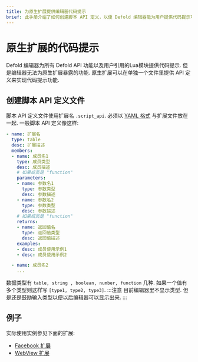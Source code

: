 ```yaml
---
title: 为原生扩展提供编辑器代码提示
brief: 此手册介绍了如何创建脚本 API 定义，以便 Defold 编辑器能为用户提供代码提示功能.
---
```


# 原生扩展的代码提示

Defold 编辑器为所有 Defold API 功能以及用户引用的Lua模块提供代码提示. 但是编辑器无法为原生扩展暴露的功能. 原生扩展可以在单独一个文件里提供 API 定义来实现代码提示功能.


## 创建脚本 API 定义文件

脚本 API 定义文件使用扩展名 `.script_api`. 必须以 [YAML 格式](https://yaml.org/) 与扩展文件放在一起. 一般脚本 API 定义像这样:

```yml
- name: 扩展名
  type: table
  desc: 扩展描述
  members:
  - name: 成员名1
    type: 成员类型
    desc: 成员描述
    # 如果成员是 "function"
    parameters:
    - name: 参数名1
      type: 参数类型
      desc: 参数描述
    - name: 参数名2
      type: 参数类型
      desc: 参数描述
    # 如果成员是 "function"
    returns:
    - name: 返回值名
      type: 返回值类型
      desc: 返回值描述
    examples:
    - desc: 成员使用示例1
    - desc: 成员使用示例2

  - name: 成员名2
    ...
```

数据类型有 `table, string , boolean, number, function` 几种. 如果一个值有多个类型则这样写 `[type1, type2, type3]`.
:::注意
目前编辑器里不显示类型. 但是还是鼓励输入类型以便以后编辑器可以显示出来.
:::

## 例子

实际使用实例参见下面的扩展:

* [Facebook 扩展](https://github.com/defold/extension-facebook/tree/master/facebook/api)
* [WebView 扩展](https://github.com/defold/extension-webview/blob/master/webview/api/webview.script_api)
